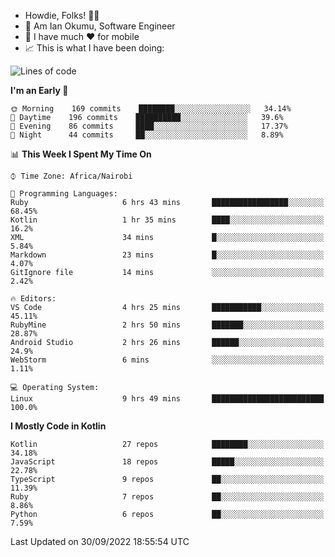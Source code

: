 
* Howdie, Folks! 👋🤓
* 🤪 Am Ian Okumu, Software Engineer
* 📱 I have much ❤️ for mobile
* 📈 This is what I have been doing:
  
<!-- <a href="https://otsembo.github.io/OtsemboPortfolio/" style="margin-right:.5%; margin-top=.5%;">
  <img align="center" src="https://github-readme-stats.vercel.app/api/top-langs/?username=otsembo&layout=compact" />
</a> -->

<!--START_SECTION:waka-->
![Lines of code](https://img.shields.io/badge/From%20Hello%20World%20I%27ve%20Written-777%20Thousand%20lines%20of%20code-blue)

**I'm an Early 🐤** 

```text
🌞 Morning    169 commits    ████████░░░░░░░░░░░░░░░░░   34.14% 
🌆 Daytime    196 commits    ██████████░░░░░░░░░░░░░░░   39.6% 
🌃 Evening    86 commits     ████░░░░░░░░░░░░░░░░░░░░░   17.37% 
🌙 Night      44 commits     ██░░░░░░░░░░░░░░░░░░░░░░░   8.89%

```


📊 **This Week I Spent My Time On** 

```text
⌚︎ Time Zone: Africa/Nairobi

💬 Programming Languages: 
Ruby                     6 hrs 43 mins       █████████████████░░░░░░░░   68.45% 
Kotlin                   1 hr 35 mins        ████░░░░░░░░░░░░░░░░░░░░░   16.2% 
XML                      34 mins             █░░░░░░░░░░░░░░░░░░░░░░░░   5.84% 
Markdown                 23 mins             █░░░░░░░░░░░░░░░░░░░░░░░░   4.07% 
GitIgnore file           14 mins             ░░░░░░░░░░░░░░░░░░░░░░░░░   2.42%

🔥 Editors: 
VS Code                  4 hrs 25 mins       ███████████░░░░░░░░░░░░░░   45.11% 
RubyMine                 2 hrs 50 mins       ███████░░░░░░░░░░░░░░░░░░   28.87% 
Android Studio           2 hrs 26 mins       ██████░░░░░░░░░░░░░░░░░░░   24.9% 
WebStorm                 6 mins              ░░░░░░░░░░░░░░░░░░░░░░░░░   1.11%

💻 Operating System: 
Linux                    9 hrs 49 mins       █████████████████████████   100.0%

```

**I Mostly Code in Kotlin** 

```text
Kotlin                   27 repos            ████████░░░░░░░░░░░░░░░░░   34.18% 
JavaScript               18 repos            █████░░░░░░░░░░░░░░░░░░░░   22.78% 
TypeScript               9 repos             ██░░░░░░░░░░░░░░░░░░░░░░░   11.39% 
Ruby                     7 repos             ██░░░░░░░░░░░░░░░░░░░░░░░   8.86% 
Python                   6 repos             ██░░░░░░░░░░░░░░░░░░░░░░░   7.59%

```



 Last Updated on 30/09/2022 18:55:54 UTC
<!--END_SECTION:waka-->

<br />
<br />
<br />
<br />
<br />
  
  </div>
<!---
otsembo/otsembo is a ✨ special ✨ repository because its `README.md` (this file) appears on your GitHub profile.
You can click the Preview link to take a look at your changes.
--->
